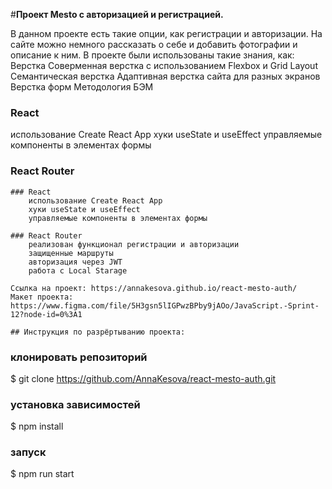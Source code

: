 #__Проект Mesto с авторизацией и регистрацией.__ 

В данном проекте есть такие опции, как регистрации и авторизации. На сайте можно немного рассказать о себе и добавить фотографии и описание к ним.
В проекте были использованы такие знания, как:
Верстка
Соверменная верстка с использованием Flexbox и Grid Layout
Семантическая верстка
Адаптивная верстка сайта для разных экранов
Верстка форм
Методология БЭМ

### React
использование Create React App
хуки useState и useEffect
управляемые компоненты в элементах формы

### React Router

    ### React
        использование Create React App
        хуки useState и useEffect
        управляемые компоненты в элементах формы

    ### React Router
        реализован функционал регистрации и авторизации
        защищенные маршруты
        авторизация через JWT
        работа с Local Starage

    Ссылка на проект: https://annakesova.github.io/react-mesto-auth/
    Макет проекта: https://www.figma.com/file/5H3gsn5lIGPwzBPby9jAOo/JavaScript.-Sprint-12?node-id=0%3A1

    ## Инструкция по разрёртыванию проекта:

### клонировать репозиторий

$ git clone https://github.com/AnnaKesova/react-mesto-auth.git

### установка зависимостей

$ npm install

### запуск

$ npm run start
